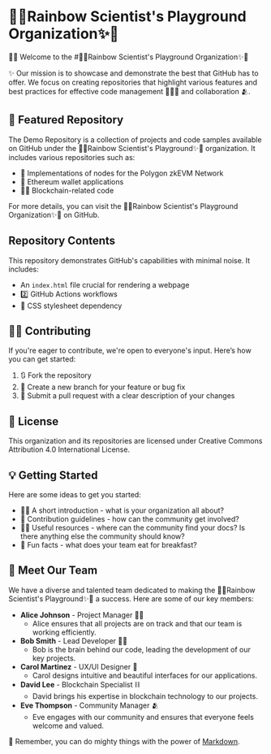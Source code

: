 # 🌈✨Rainbow Scientist's Playground Organization✨🌈

🙋‍♀️ Welcome to the #🌈✨Rainbow Scientist's Playground Organization✨🌈

✨ Our mission is to showcase and demonstrate the best that GitHub has to offer. We focus on creating repositories that highlight various features and best practices for effective code management 👨🏽‍💼 and collaboration 🫂.

## 🍿 Featured Repository

The Demo Repository is a collection of projects and code samples available on GitHub under the 🌈✨Rainbow Scientist's Playground✨🌈 organization. It includes various repositories such as:
- 🦄 Implementations of nodes for the Polygon zkEVM Network
- 🔷 Ethereum wallet applications
- ⛓️‍💥 Blockchain-related code

For more details, you can visit the 🌈✨Rainbow Scientist's Playground Organization✨🌈 on GitHub.

## Repository Contents

This repository demonstrates GitHub's capabilities with minimal noise. It includes:
- An `index.html` file crucial for rendering a webpage
- 2️⃣ GitHub Actions workflows
- 🎼 CSS stylesheet dependency

## 👩‍💻 Contributing

If you're eager to contribute, we're open to everyone's input. Here’s how you can get started:
1. 🔃 Fork the repository
2. 🌿 Create a new branch for your feature or bug fix
3. 📝 Submit a pull request with a clear description of your changes

## 🪪 License

This organization and its repositories are licensed under Creative Commons Attribution 4.0 International License.

## 💡 Getting Started

Here are some ideas to get you started:
- 🙋‍♀️ A short introduction - what is your organization all about?
- 🌈 Contribution guidelines - how can the community get involved?
- 👩‍💻 Useful resources - where can the community find your docs? Is there anything else the community should know?
- 🍿 Fun facts - what does your team eat for breakfast?

## 👥 Meet Our Team

We have a diverse and talented team dedicated to making the 🌈✨Rainbow Scientist's Playground✨🌈 a success. Here are some of our key members:

- **Alice Johnson** - Project Manager 🧑‍💼
  - Alice ensures that all projects are on track and that our team is working efficiently.
- **Bob Smith** - Lead Developer 👨‍💻
  - Bob is the brain behind our code, leading the development of our key projects.
- **Carol Martinez** - UX/UI Designer 🎨
  - Carol designs intuitive and beautiful interfaces for our applications.
- **David Lee** - Blockchain Specialist ⛓️
  - David brings his expertise in blockchain technology to our projects.
- **Eve Thompson** - Community Manager 🫂
  - Eve engages with our community and ensures that everyone feels welcome and valued.

🧙 Remember, you can do mighty things with the power of [Markdown](https://docs.github.com/github/writing-on-github/getting-started-with-writing-and-formatting-on-github/basic-writing-and-formatting-syntax).
```
